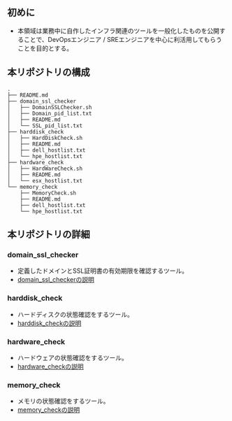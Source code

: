 ## 初めに
* 本領域は業務中に自作したインフラ関連のツールを一般化したものを公開することで、DevOpsエンジニア / SREエンジニアを中心に利活用してもらうことを目的とする。

## 本リポジトリの構成

```
.
├── README.md
├── domain_ssl_checker
│   ├── DomainSSLChecker.sh
│   ├── Domain_pid_list.txt
│   ├── README.md
│   └── SSL_pid_list.txt
├── harddisk_check
│   ├── HardDiskCheck.sh
│   ├── README.md
│   ├── dell_hostlist.txt
│   └── hpe_hostlist.txt
├── hardware_check
│   ├── HardWareCheck.sh
│   ├── README.md
│   └── esx_hostlist.txt
└── memory_check
    ├── MemoryCheck.sh
    ├── README.md
    ├── dell_hostlist.txt
    └── hpe_hostlist.txt
```

## 本リポジトリの詳細
### domain_ssl_checker
* 定義したドメインとSSL証明書の有効期限を確認するツール。
* [domain_ssl_checkerの説明](domain_ssl_checker/README.md)

### harddisk_check
* ハードディスクの状態確認をするツール。
* [harddisk_checkの説明](harddisk_check/README.md)

### hardware_check
* ハードウェアの状態確認をするツール。
* [hardware_checkの説明](hardware_check/README.md)

### memory_check
* メモリの状態確認をするツール。
* [memory_checkの説明](memory_check/README.md)

